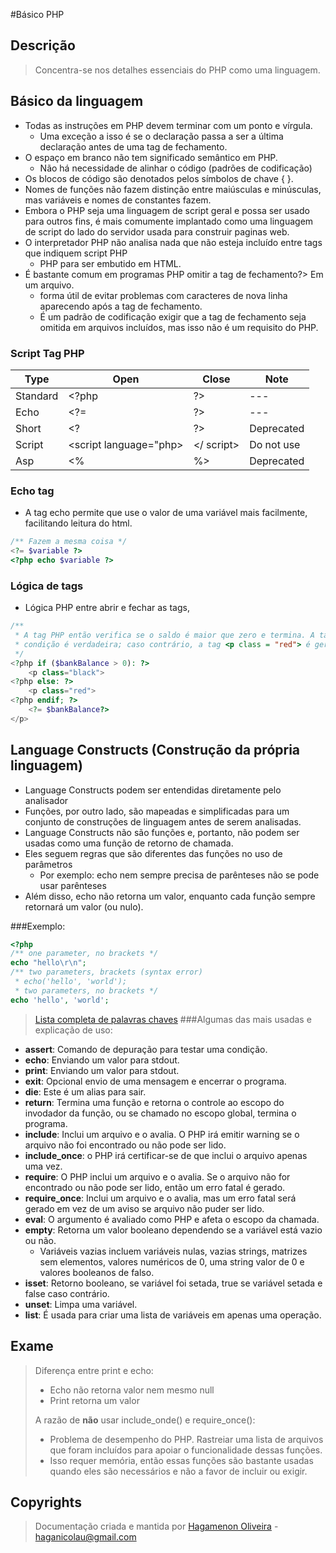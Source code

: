 
#Básico PHP

## Descrição

>Concentra-se nos detalhes essenciais do PHP como uma linguagem.

## Básico da linguagem

- Todas as instruções em PHP devem terminar com um ponto e vírgula. 
  - Uma exceção a isso é se o declaração passa a ser a última declaração antes de uma tag de fechamento.
- O espaço em branco não tem significado semântico em PHP.
  - Não há necessidade de alinhar o código (padrões de codificação)
- Os blocos de código são denotados pelos símbolos de chave { }.
- Nomes de funções não fazem distinção entre maiúsculas e minúsculas, mas variáveis e nomes de constantes fazem.
- Embora o PHP seja uma linguagem de script geral e possa ser usado para outros fins, é mais comumente implantado como 
uma linguagem de script do lado do servidor usada para construir paginas web.
- O interpretador PHP não analisa nada que não esteja incluído entre tags que indiquem script PHP
  - PHP para ser embutido em HTML.
- É bastante comum em programas PHP omitir a tag de fechamento?> Em um arquivo.
  - forma útil de evitar problemas com caracteres de nova linha aparecendo após a tag de fechamento.
  - É um padrão de codificação exigir que a tag de fechamento seja omitida em arquivos incluídos, mas isso não é um requisito do PHP.

### Script Tag PHP

| Type | Open | Close | Note |
|--- |--- |--- |--- | 
| Standard | <?php | ?> | --- |
| Echo | <?= | ?> | --- |
| Short | <? | ?> | Deprecated |
| Script | <script language="php>  | </ script> | Do not use |
| Asp | <%  | %> | Deprecated |

### Echo tag
- A tag echo permite que use o valor de uma variável mais facilmente, facilitando leitura do html.
```php
/** Fazem a mesma coisa */
<?= $variable ?>
<?php echo $variable ?>
```

### Lógica de tags
- Lógica PHP entre abrir e fechar as tags,
```php
/** 
 * A tag PHP então verifica se o saldo é maior que zero e termina. A tag <p class = "black"> é produzida apenas se
 * condição é verdadeira; caso contrário, a tag <p class = "red"> é gerada. 
 */
<?php if ($bankBalance > 0): ?>
    <p class="black">
<?php else: ?>
    <p class="red">
<?php endif; ?>
    <?= $bankBalance?>
</p>
```

## Language Constructs (Construção da própria linguagem)

- Language Constructs podem ser entendidas diretamente pelo analisador
- Funções, por outro lado, são mapeadas e simplificadas para um conjunto de construções de linguagem antes de serem analisadas.
- Language Constructs não são funções e, portanto, não podem ser usadas como uma função de retorno de chamada.
- Eles seguem regras que são diferentes das funções no uso de parâmetros
  - Por exemplo: echo nem sempre precisa de parênteses não se pode usar parênteses
- Além disso, echo não retorna um valor, enquanto cada função sempre retornará um valor (ou nulo).

###Exemplo:
```php
<?php
/** one parameter, no brackets */
echo "hello\r\n";
/** two parameters, brackets (syntax error)
 * echo('hello', 'world');
 * two parameters, no brackets */
echo 'hello', 'world';
```

>[Lista completa de palavras chaves](https://www.php.net/manual/en/reserved.php)
###Algumas das mais usadas e explicação de uso:
- **assert**: Comando de depuração para testar uma condição.
- **echo**: Enviando um valor para stdout.
- **print**: Enviando um valor para stdout.
- **exit**: Opcional envio de uma mensagem e encerrar o programa.
- **die**: Este é um alias para sair.
- **return**: Termina uma função e retorna o controle ao escopo do invodador da função, ou se chamado no escopo global, 
termina o programa.
- **include**: Inclui um arquivo e o avalia. O PHP irá emitir warning se o arquivo não foi encontrado ou não pode ser lido.
- **include_once**:  o PHP irá certificar-se de que inclui o arquivo apenas uma vez.
- **require**: O PHP inclui um arquivo e o avalia. Se o arquivo não for encontrado ou não pode ser lido, então um erro 
fatal é gerado.
- **require_once**: Inclui um arquivo e o avalia, mas um erro fatal será gerado em vez de um aviso se arquivo não puder ser lido.
- **eval**: O argumento é avaliado como PHP e afeta o escopo da chamada.
- **empty**: Retorna um valor booleano dependendo se a variável está vazio ou não. 
  - Variáveis vazias incluem variáveis nulas, vazias strings, matrizes sem elementos, valores numéricos de 0, uma string
    valor de 0 e valores booleanos de falso.
- **isset**: Retorno booleano, se variável foi setada, true se variável setada e false caso contrário.
- **unset**: Limpa uma variável.
- **list**: É usada para criar uma lista de variáveis em apenas uma operação.

## Exame

> Diferença entre print e echo:
> - Echo não retorna valor nem mesmo null
> - Print retorna um valor
> 
> A razão de **não** usar include_onde() e require_once():
> - Problema de desempenho do PHP. 
>   Rastreiar uma lista de arquivos que foram incluídos para apoiar o  funcionalidade dessas funções. 
> -  Isso requer memória, então essas funções são bastante usadas quando eles são necessários e não a favor de incluir 
>    ou exigir.
> 
> 
## Copyrights

>Documentação criada e mantida por [Hagamenon Oliveira](https://github.com/haganicolau) - [haganicolau@gmail.com](https://mailto:haganicolau@gmail.com)